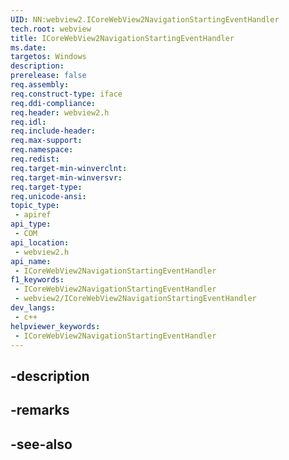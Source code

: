 ```yaml
---
UID: NN:webview2.ICoreWebView2NavigationStartingEventHandler
tech.root: webview
title: ICoreWebView2NavigationStartingEventHandler
ms.date: 
targetos: Windows
description: 
prerelease: false
req.assembly: 
req.construct-type: iface
req.ddi-compliance: 
req.header: webview2.h
req.idl: 
req.include-header: 
req.max-support: 
req.namespace: 
req.redist: 
req.target-min-winverclnt: 
req.target-min-winversvr: 
req.target-type: 
req.unicode-ansi: 
topic_type:
 - apiref
api_type:
 - COM
api_location:
 - webview2.h
api_name:
 - ICoreWebView2NavigationStartingEventHandler
f1_keywords:
 - ICoreWebView2NavigationStartingEventHandler
 - webview2/ICoreWebView2NavigationStartingEventHandler
dev_langs:
 - c++
helpviewer_keywords:
 - ICoreWebView2NavigationStartingEventHandler
---
```


## -description

## -remarks

## -see-also

